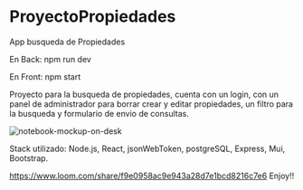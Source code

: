 # ProyectoPropiedades
App busqueda de Propiedades

En Back: npm run dev

En Front: npm start

Proyecto para la busqueda de propiedades, cuenta con un login, con un panel de administrador para borrar crear y editar propiedades, un filtro para la busqueda y formulario de envio de consultas.

![notebook-mockup-on-desk](https://user-images.githubusercontent.com/94472523/176440310-1cb00cd5-ab59-4a39-888b-25db7ea20fdc.png)

Stack utilizado: Node.js, React, jsonWebToken, postgreSQL, Express, Mui, Bootstrap.

https://www.loom.com/share/f9e0958ac9e943a28d7e1bcd8216c7e6
Enjoy!!

